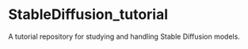 # StableDiffusion_tutorial
A tutorial repository for studying and handling Stable Diffusion models.
